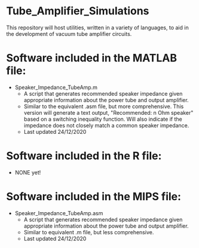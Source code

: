 # Tube_Amplifier_Simulations
This repository will host utilities, written in a variety of languages, to aid in the development of vacuum tube amplifier circuits. 

# Software included in the MATLAB file:
- Speaker_Impedance_TubeAmp.m
  - A script that generates recommended speaker impedance given appropriate information about the power tube and output amplifier.
  - Similar to the equivalent .asm file, but more comprehensive. This version will generate a text output, "Recommended: n Ohm speaker" based on a switching inequality function. Will also indicate if the impedance does not closely match a common speaker impedance. 
  - Last updated 24/12/2020

# Software included in the R file:
- NONE yet!

# Software included in the MIPS file:
- Speaker_Impedance_TubeAmp.asm
  - A script that generates recommended speaker impedance given appropriate information about the power tube and output amplifier.
  - Similar to equivalent .m file, but less comprehensive.
  - Last updated 24/12/2020
